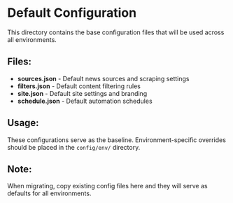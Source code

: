# Default Configuration

This directory contains the base configuration files that will be used across all environments.

## Files:
- **sources.json** - Default news sources and scraping settings
- **filters.json** - Default content filtering rules
- **site.json** - Default site settings and branding
- **schedule.json** - Default automation schedules

## Usage:
These configurations serve as the baseline. Environment-specific overrides should be placed in the `config/env/` directory.

## Note:
When migrating, copy existing config files here and they will serve as defaults for all environments.